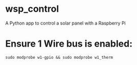 # wsp_control
A Python app to control a solar panel with a Raspberry Pi

# Ensure 1 Wire bus is enabled:
    sudo modprobe w1-gpio && sudo modprobe w1_therm
